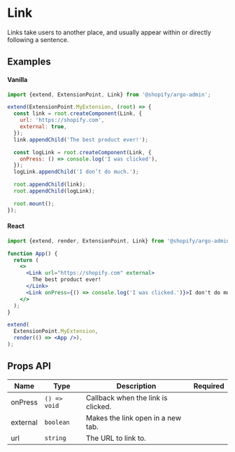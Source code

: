 # Link

Links take users to another place, and usually appear within or directly following a sentence.

## Examples

#### Vanilla

```js
import {extend, ExtensionPoint, Link} from '@shopify/argo-admin';

extend(ExtensionPoint.MyExtension, (root) => {
  const link = root.createComponent(Link, {
    url: 'https://shopify.com',
    external: true,
  });
  link.appendChild('The best product ever!');

  const logLink = root.createComponent(Link, {
    onPress: () => console.log('I was clicked'),
  });
  logLink.appendChild('I don’t do much.');

  root.appendChild(link);
  root.appendChild(logLink);

  root.mount();
});
```

#### React

```jsx
import {extend, render, ExtensionPoint, Link} from '@shopify/argo-admin-react';

function App() {
  return (
    <>
      <Link url="https://shopify.com" external>
        The best product ever!
      </Link>
      <Link onPress={() => console.log('I was clicked.')}>I don't do much.</Link>
    </>
  );
}

extend(
  ExtensionPoint.MyExtension,
  render(() => <App />),
);
```

## Props API

| Name     | Type         | Description                        | Required |
| -------- | ------------ | ---------------------------------- | -------- |
| onPress  | `() => void` | Callback when the link is clicked. |          |
| external | `boolean`    | Makes the link open in a new tab.  |          |
| url      | `string`     | The URL to link to.                |          |

